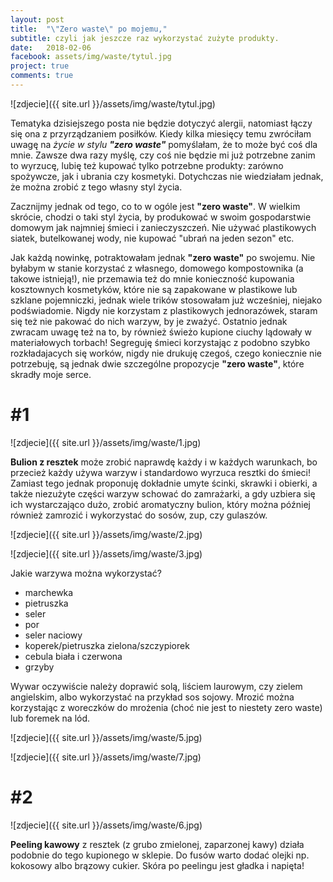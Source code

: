 ```yaml
---
layout: post
title:  "\"Zero waste\" po mojemu,"
subtitle: czyli jak jeszcze raz wykorzystać zużyte produkty.
date:   2018-02-06
facebook: assets/img/waste/tytul.jpg
project: true
comments: true
---
```


![zdjecie]({{ site.url }}/assets/img/waste/tytul.jpg)

Tematyka dzisiejszego posta nie będzie dotyczyć alergii, natomiast łączy się ona z przyrządzaniem posiłków. Kiedy kilka miesięcy temu zwróciłam uwagę na *życie w stylu **"zero waste"*** pomyślałam, że to może być coś dla mnie. Zawsze dwa razy myślę, czy coś nie będzie mi już potrzebne zanim to wyrzucę, lubię też kupować tylko potrzebne produkty: zarówno spożywcze, jak i ubrania czy kosmetyki. Dotychczas nie wiedziałam jednak, że można zrobić z tego własny styl życia. 

Zacznijmy jednak od tego, co to w ogóle jest **"zero waste"**. W wielkim skrócie, chodzi o taki styl życia, by produkować w swoim gospodarstwie domowym jak najmniej śmieci i zanieczyszczeń. Nie używać plastikowych siatek, butelkowanej wody, nie kupować "ubrań na jeden sezon" etc. 

Jak każdą nowinkę, potraktowałam jednak **"zero waste"** po swojemu. Nie byłabym w stanie korzystać z własnego, domowego kompostownika (a takowe istnieją!), nie przemawia też do mnie konieczność kupowania kosztownych kosmetyków, które nie są zapakowane w plastikowe lub szklane pojemniczki, jednak wiele trików stosowałam już wcześniej, niejako podświadomie. Nigdy nie korzystam z plastikowych jednorazówek, staram się też nie pakować do nich warzyw, by je zważyć. Ostatnio jednak zwracam uwagę też na to, by również świeżo kupione ciuchy lądowały w materiałowych torbach! Segreguję śmieci korzystając z podobno szybko rozkładajacych się worków, nigdy nie drukuję czegoś, czego koniecznie nie potrzebuję, są jednak dwie szczególne propozycje **"zero waste"**, które skradły moje serce.

# #1

![zdjecie]({{ site.url }}/assets/img/waste/1.jpg)

**Bulion z resztek** może zrobić naprawdę każdy i w każdych warunkach, bo przecież każdy używa warzyw i standardowo wyrzuca resztki do śmieci! Zamiast tego jednak proponuję dokładnie umyte ścinki, skrawki i obierki, a także niezużyte części warzyw schować do zamrażarki, a gdy uzbiera się ich wystarczająco dużo, zrobić aromatyczny bulion, który można później również zamrozić i wykorzystać do sosów, zup, czy gulaszów. 

![zdjecie]({{ site.url }}/assets/img/waste/2.jpg)

![zdjecie]({{ site.url }}/assets/img/waste/3.jpg)

Jakie warzywa można wykorzystać?
* marchewka
* pietruszka
* seler
* por
* seler naciowy
* koperek/pietruszka zielona/szczypiorek
* cebula biała i czerwona
* grzyby

Wywar oczywiście należy doprawić solą, liściem laurowym, czy zielem angielskim, albo wykorzystać na przykład sos sojowy. Mrozić można korzystając z woreczków do mrożenia (choć nie jest to niestety zero waste) lub foremek na lód.

![zdjecie]({{ site.url }}/assets/img/waste/5.jpg)

![zdjecie]({{ site.url }}/assets/img/waste/7.jpg)
# #2

![zdjecie]({{ site.url }}/assets/img/waste/6.jpg)

**Peeling kawowy** z resztek (z grubo zmielonej, zaparzonej kawy) działa podobnie do tego kupionego w sklepie. Do fusów warto dodać olejki np. kokosowy albo brązowy cukier. Skóra po peelingu jest gładka i napięta!

